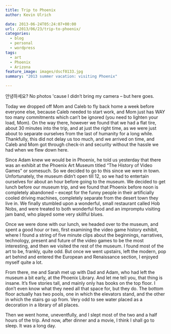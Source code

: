 ```yaml
---
title: Trip to Phoenix
author: Kevin Ulrich

date: 2013-06-24T05:24:07+00:00
url: /2013/06/23/trip-to-phoenix/
categories:
  - blog
  - personal
  - wordpress
tags:
  - art
  - Phoenix
  - Arizona
feature_image: images/dscf0133.jpg
summary: "2013 summer vacation: visiting Phoenix"

---
```


안녕하세요? No photos 'cause I didn&#8217;t bring my camera &#8211; but here goes.

Today we dropped off Mom and Caleb to fly back home a week before everyone else, because Caleb needed to start work, and Mom just has WAY too many commitments which can&#8217;t be ignored (you need to lighten your load, Mom). On the way there, however we found that we had a flat tire, about 30 minutes into the trip, and at just the right time, as we were just about to separate ourselves from the last of humanity for a long while. Thankfully, this did not delay us too much, and we arrived on time, and Caleb and Mom got through check-in and security without the hassle we had when we flew down here.

Since Adam knew we would be in Phoenix, he told us yesterday that there was an exhibit at the Phoenix Art Museum titled &#8220;The History of Video Games&#8221; or somesuch. So we decided to go to this since we were in town. Unfortunately, the museum didn&#8217;t open till 12, so we had to entertain ourselves for about an hour before going to the museum. We decided to get lunch before our museum trip, and we found that Phoenix before noon is completely abandoned &#8211; except for the funny people in their artificially cooled driving machines, completely separate from the desert town they live in. We finally stumbled upon a wonderful, small restaurant called Hob Nobs, and were treated to both wonderful food and an impromptu visiting jam band, who played some very skillful blues.

Once we were done with our lunch, we headed over to the museum, and spent a good hour or two, first examining the video game history exhibit, where I found a string of five minute clips about the beginnings, narratives, technology, present and future of the video games to be the most interesting, and then we visited the rest of the museum. I found most of the art to be, frankly, quite odd. But once we went upstairs, left the modern, pop art behind and entered the European and Renaissance section, I enjoyed myself quite a lot.

From there, me and Sarah met up with Dad and Adam, who had left the museum a bit early, at the Phoenix Library. And let me tell you, that thing is insane. It&#8217;s five stories tall, and mainly only has books on the top floor. I don&#8217;t even know what they need all that space for, but they do. The bottom floor actually has two pools, one in which the elevators stand, and the other in which the stairs go up from. Very odd to see water placed as a decoration in a library of all places.

Then we went home, uneventfully, and I slept most of the two and a half hours of the trip. And now, after dinner and a movie, I think I shall go to sleep. It was a long day.